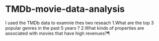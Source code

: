 # TMDb-movie-data-analysis
I used the TMDb data to examnie thes two reseach
1.What are the top 3 popular genres in the past 5 years ?
2.What kinds of properties are associated with movies that have high revenues?¶
